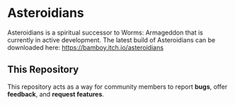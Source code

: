 # Asteroidians
Asteroidians is a spiritual successor to Worms: Armageddon that is currently in active development.
The latest build of Asteroidians can be downloaded here: https://bamboy.itch.io/asteroidians

## This Repository
This repository acts as a way for community members to report **bugs**, offer **feedback**, and **request features**.
